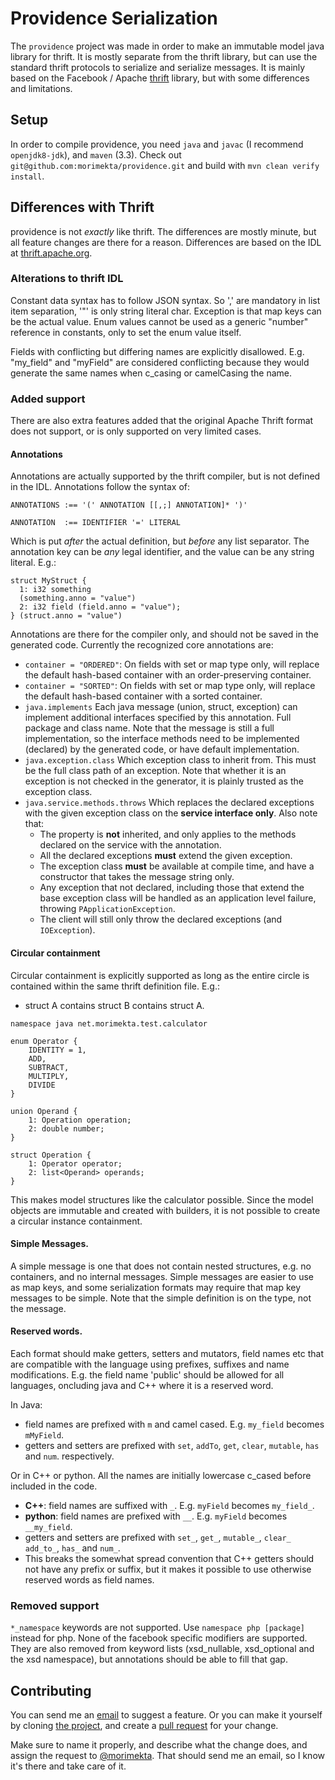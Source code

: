 Providence Serialization
========================

The `providence` project was made in order to make an immutable model java
library for thrift. It is mostly separate from the thrift library, but can use
the standard thrift protocols to serialize and serialize messages. It is mainly
based on the Facebook / Apache [thrift](https://thrift.apache.org/) library,
but with some differences and limitations.

## Setup

In order to compile providence, you need `java` and `javac` (I recommend
`openjdk8-jdk`), and `maven` (3.3). Check out
`git@github.com:morimekta/providence.git` and build with
`mvn clean verify install`.

## Differences with Thrift

providence is not *exactly* like thrift. The differences are mostly minute, but
all feature changes are there for a reason. Differences are based on the IDL at
[thrift.apache.org](https://thrift.apache.org/docs/idl).

### Alterations to thrift IDL

Constant data syntax has to follow JSON syntax. So ',' are mandatory in list
item separation, '"' is only string literal char. Exception is that map keys
can be the actual value. Enum values cannot be used as a generic "number"
reference in constants, only to set the enum value itself.

Fields with conflicting but differing names are explicitly disallowed. E.g. 
"my_field" and "myField" are considered conflicting because they would generate
the same names when c_casing or camelCasing the name.

### Added support

There are also extra features added that the original Apache Thrift format does
not support, or is only supported on very limited cases.

#### Annotations

Annotations are actually supported by the thrift compiler, but is not defined in
the IDL. Annotations follow the syntax of:

```
ANNOTATIONS :== '(' ANNOTATION [[,;] ANNOTATION]* ')'

ANNOTATION  :== IDENTIFIER '=' LITERAL
```

Which is put _after_ the actual definition, but _before_ any list separator. The
annotation key can be *any* legal identifier, and the value can be any string
literal. E.g.:

```thrift
struct MyStruct {
  1: i32 something
  (something.anno = "value")
  2: i32 field (field.anno = "value");
} (struct.anno = "value")
```

Annotations are there for the compiler only, and should not be saved in the
generated code. Currently the recognized core annotations are:
 
* `container = "ORDERED"`: On fields with set or map type only, will replace the
  default hash-based container with an order-preserving container.
* `container = "SORTED"`: On fields with set or map type only, will replace the
  default hash-based container with a sorted container.
* `java.implements` Each java message (union, struct, exception) can implement
  additional interfaces specified by this annotation. Full package and class name.
  Note that the message is still a full implementation, so the interface methods
  need to be implemented (declared) by the generated code, or have default
  implementation.
* `java.exception.class` Which exception class to inherit from. This must be the
  full class path of an exception. Note that whether it is an exception is not
  checked in the generator, it is plainly trusted as the exception class.
* `java.service.methods.throws` Which replaces the declared exceptions with the
  given exception class on the **service interface only**. Also note that:
    - The property is **not** inherited, and only applies to the methods declared on
      the service with the annotation.
    - All the declared exceptions **must** extend the given exception.
    - The exception class **must** be available at compile time, and have a
      constructor that takes the message string only.
    - Any exception that not declared, including those that extend the base exception
      class will be handled as an application level failure, throwing
      `PApplicationException`.
    - The client will still only throw the declared exceptions (and `IOException`).

#### Circular containment

Circular containment is explicitly supported as long as the entire circle is
contained within the same thrift definition file. E.g.:

- struct A contains struct B contains struct A.

```thrift
namespace java net.morimekta.test.calculator

enum Operator {
    IDENTITY = 1,
    ADD,
    SUBTRACT,
    MULTIPLY,
    DIVIDE
}

union Operand {
    1: Operation operation;
    2: double number;
}

struct Operation {
    1: Operator operator;
    2: list<Operand> operands;
}
```

This makes model structures like the calculator possible. Since the model
objects are immutable and created with builders, it is not possible to create
a circular instance containment.

#### Simple Messages.

A simple message is one that does not contain nested structures, e.g. no containers,
and no internal messages. Simple messages are easier to use as map keys, and some
serialization formats may require that map key messages to be simple. Note that
the simple definition is on the type, not the message.

#### Reserved words.

Each format should make getters, setters and mutators, field names etc that are
compatible with the language using prefixes, suffixes and name modifications.
E.g. the field name 'public' should be allowed for all languages, oncluding
java and C++ where it is a reserved word.

In Java:

- field names are prefixed with `m` and camel cased. E.g. `my_field` becomes
  `mMyField`.
- getters and setters are prefixed with `set`, `addTo`, `get`, `clear`,
  `mutable`, `has` and `num`. respectively.

Or in C++ or python. All the names are initially lowercase c_cased before included in the code.

- __C++__: field names are suffixed with `_`. E.g. `myField` becomes `my_field_`.
- __python__: field names are prefixed with `__`. E.g. `myField` becomes `__my_field`.
- getters and setters are prefixed with `set_`, `get_`, `mutable_`, `clear_` `add_to_`, `has_` and `num_`.
- This breaks the somewhat spread convention that C++ getters should not have any prefix or suffix, but
  it makes it possible to use otherwise reserved words as field names.

### Removed support

`*_namespace` keywords are not supported. Use `namespace php [package]` instead
for php. None of the facebook specific modifiers are supported. They are also removed
from keyword lists (xsd_nullable, xsd_optional and the xsd namespace), but annotations
should be able to fill that gap.

## Contributing

You can send me an [email](mailto:oss@morimekta.net) to suggest a feature. Or
you can make it yourself by cloning
[the project](https://github.com/morimekta/providence), and create a
[pull request](https://github.com/morimekta/providence/pulls) for your change.

Make sure to name it properly, and describe what the change does, and assign
the request to [@morimekta](https://github.com/morimekta). That should send me
an email, so I know it's there and take care of it.
